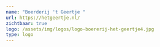 ```yaml
---
name: "Boerderij 't Geertje "
url: https://hetgeertje.nl/
zichtbaar: true
logo: /assets/img/logos/logo-boererij-het-geertje4.jpg
type: logo
---
```

